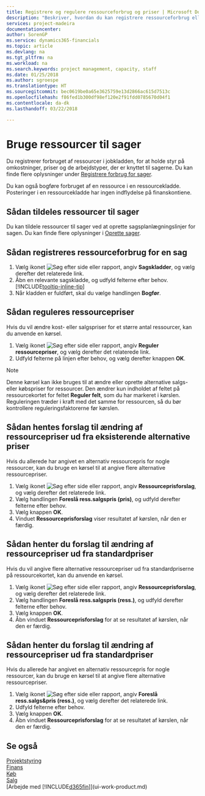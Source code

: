 ```yaml
---
title: Registrere og regulere ressourceforbrug og priser | Microsoft Docs
description: "Beskriver, hvordan du kan registrere ressourceforbrug eller forbrug, der er knyttet til en sag, for at holde styr på og styre omkostninger, priser, og arbejdstyper."
services: project-madeira
documentationcenter: 
author: SorenGP
ms.service: dynamics365-financials
ms.topic: article
ms.devlang: na
ms.tgt_pltfrm: na
ms.workload: na
ms.search.keywords: project management, capacity, staff
ms.date: 01/25/2018
ms.author: sgroespe
ms.translationtype: HT
ms.sourcegitcommit: bec0619be0a65e3625759e13d2866ac615d7513c
ms.openlocfilehash: f86fed1b300df98ef120e2f91fdd0785670d04f1
ms.contentlocale: da-dk
ms.lasthandoff: 03/22/2018

---
```

# <a name="use-resources-for-jobs"></a>Bruge ressourcer til sager
Du registrerer forbruget af ressourcer i jobkladden, for at holde styr på omkostninger, priser og de arbejdstyper, der er knyttet til sagerne. Du kan finde flere oplysninger under [Registrere forbrug for sager](projects-how-record-job-usage.md).

Du kan også bogføre forbruget af en ressource i en ressourcekladde. Posteringer i en ressourcekladde har ingen indflydelse på finanskontiene.

## <a name="to-assign-resources-to-jobs"></a>Sådan tildeles ressourcer til sager
Du kan tildele ressourcer til sager ved at oprette sagsplanlægningslinjer for sagen. Du kan finde flere oplysninger i [Oprette sager](projects-how-create-jobs.md).

## <a name="to-record-resource-usage-for-a-job"></a>Sådan registreres ressourceforbrug for en sag
1. Vælg ikonet ![Søg efter side eller rapport](media/ui-search/search_small.png "Ikonet Søg efter side eller rapport"), angiv **Sagskladder**, og vælg derefter det relaterede link.
2. Åbn en relevante sagskladde, og udfyld felterne efter behov. [!INCLUDE[tooltip-inline-tip](includes/tooltip-inline-tip_md.md)]
3. Når kladden er fuldført, skal du vælge handlingen **Bogfør**.

## <a name="to-adjust-resource-prices"></a>Sådan reguleres ressourcepriser
Hvis du vil ændre kost- eller salgspriser for et større antal ressourcer, kan du anvende en kørsel.  

1. Vælg ikonet ![Søg efter side eller rapport](media/ui-search/search_small.png "Ikonet Søg efter side eller rapport"), angiv **Reguler ressourcepriser**, og vælg derefter det relaterede link.
2. Udfyld felterne på linjen efter behov, og vælg derefter knappen **OK**.

> [!NOTE]  
>   Denne kørsel kan ikke bruges til at ændre eller oprette alternative salgs- eller købspriser for ressourcer. Den ændrer kun indholdet af feltet på ressourcekortet for feltet **Reguler felt**, som du har markeret i kørslen. Reguleringen træder i kraft med det samme for ressourcen, så du bør kontrollere reguleringsfaktorerne før kørslen.

## <a name="to-get-resource-price-change-suggestions-based-on-existing-alternate-prices"></a>Sådan hentes forslag til ændring af ressourcepriser ud fra eksisterende alternative priser
Hvis du allerede har angivet en alternativ ressourcepris for nogle ressourcer, kan du bruge en kørsel til at angive flere alternative ressourcepriser.

1. Vælg ikonet ![Søg efter side eller rapport](media/ui-search/search_small.png "Ikonet Søg efter side eller rapport"), angiv **Ressourceprisforslag**, og vælg derefter det relaterede link.
2. Vælg handlingen **Foreslå ress.salgspris (pris)**, og udfyld derefter felterne efter behov.
3. Vælg knappen **OK**.  
4. Vinduet **Ressourceprisforslag** viser resultatet af kørslen, når den er færdig.

## <a name="to-get-resource-price-change-suggestions-based-on-standard-prices"></a>Sådan henter du forslag til ændring af ressourcepriser ud fra standardpriser
Hvis du vil angive flere alternative ressourcepriser ud fra standardpriserne på ressourcekortet, kan du anvende en kørsel.  

1. Vælg ikonet ![Søg efter side eller rapport](media/ui-search/search_small.png "Ikonet Søg efter side eller rapport"), angiv **Ressourceprisforslag**, og vælg derefter det relaterede link.
2. Vælg handlingen **Foreslå ress.salgspris (ress.)**, og udfyld derefter felterne efter behov.  
3. Vælg knappen **OK**.  
4. Åbn vinduet **Ressourceprisforslag** for at se resultatet af kørslen, når den er færdig.

## <a name="to-get-resource-price-change-suggestions-based-on-alternate-prices"></a>Sådan henter du forslag til ændring af ressourcepriser ud fra standardpriser
Hvis du allerede har angivet en alternativ ressourcepris for nogle ressourcer, kan du bruge en kørsel til at angive flere alternative ressourcepriser.

1. Vælg ikonet ![Søg efter side eller rapport](media/ui-search/search_small.png "Ikonet Søg efter side eller rapport"), angiv **Foreslå ress.salgs&pris (ress.)**, og vælg derefter det relaterede link.  
2. Udfyld felterne efter behov.
3. Vælg knappen **OK**.  
4. Åbn vinduet **Ressourceprisforslag** for at se resultatet af kørslen, når den er færdig.

## <a name="see-also"></a>Se også
[Projektstyring](projects-manage-projects.md)  
[Finans](finance.md)  
[Køb](purchasing-manage-purchasing.md)         
[Salg](sales-manage-sales.md)     
[Arbejde med [!INCLUDE[d365fin](includes/d365fin_md.md)]](ui-work-product.md)  

